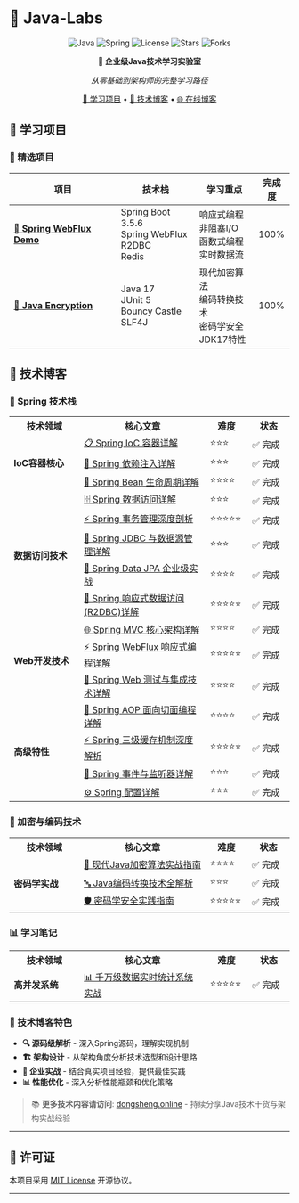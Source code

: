 # 🚀 Java-Labs

<div align="center">

![Java](https://img.shields.io/badge/Java-17+-orange?style=for-the-badge&logo=java)
![Spring](https://img.shields.io/badge/Spring-6.2+-6DB33F?style=for-the-badge&logo=spring)
![License](https://img.shields.io/badge/License-MIT-blue?style=for-the-badge)
![Stars](https://img.shields.io/github/stars/yourusername/Java-Labs?style=for-the-badge&logo=github)
![Forks](https://img.shields.io/github/forks/yourusername/Java-Labs?style=for-the-badge&logo=github)

**🎯 企业级Java技术学习实验室**

*从零基础到架构师的完整学习路径*

[🔨 学习项目](#-学习项目) •
[📖 技术博客](#-技术博客) •
[🌐 在线博客](https://dongsheng.online)

</div>


## 🔨 学习项目

### 🌟 精选项目

<div align="center">

| 项目 | 技术栈 | 学习重点 | 完成度  |
|------|--------|----------|------|
| **[🚀 Spring WebFlux Demo](./spring-webflux-demo)** | Spring Boot 3.5.6<br/>Spring WebFlux<br/>R2DBC<br/>Redis | 响应式编程<br/>非阻塞I/O<br/>函数式编程<br/>实时数据流 | 100% |
| **[🔐 Java Encryption](./java-encryption)** | Java 17<br/>JUnit 5<br/>Bouncy Castle<br/>SLF4J | 现代加密算法<br/>编码转换技术<br/>密码学安全<br/>JDK17特性 | 100% |


</div>


## 📖 技术博客

### 🌱 Spring 技术栈

<table>
  <tr>
    <th width="25%">技术领域</th>
    <th width="45%">核心文章</th>
    <th width="15%">难度</th>
    <th width="15%">状态</th>
  </tr>
  <tr>
    <td rowspan="3"><strong>IoC容器核心</strong></td>
    <td><a href="./blog/Spring/01-IoC容器核心/Spring IoC 容器详解.md">📋 Spring IoC 容器详解</a></td>
    <td>⭐⭐⭐</td>
    <td>✅ 完成</td>
  </tr>
  <tr>
    <td><a href="./blog/Spring/01-IoC容器核心/Spring 依赖注入详解.md">🔗 Spring 依赖注入详解</a></td>
    <td>⭐⭐⭐</td>
    <td>✅ 完成</td>
  </tr>
  <tr>
    <td><a href="./blog/Spring/01-IoC容器核心/Spring Bean 生命周期详解.md">🔄 Spring Bean 生命周期详解</a></td>
    <td>⭐⭐⭐⭐</td>
    <td>✅ 完成</td>
  </tr>
  <tr>
    <td rowspan="5"><strong>数据访问技术</strong></td>
    <td><a href="./blog/Spring/02-数据访问技术/Spring 数据访问详解.md">🗄️ Spring 数据访问详解</a></td>
    <td>⭐⭐⭐</td>
    <td>✅ 完成</td>
  </tr>
  <tr>
    <td><a href="./blog/Spring/02-数据访问技术/Spring 事务管理深度剖析.md">⚡ Spring 事务管理深度剖析</a></td>
    <td>⭐⭐⭐⭐⭐</td>
    <td>✅ 完成</td>
  </tr>
  <tr>
    <td><a href="./blog/Spring/02-数据访问技术/Spring JDBC 与数据源管理详解.md">🔌 Spring JDBC 与数据源管理详解</a></td>
    <td>⭐⭐⭐</td>
    <td>✅ 完成</td>
  </tr>
  <tr>
    <td><a href="./blog/Spring/02-数据访问技术/Spring Data JPA 企业级实战.md">🏢 Spring Data JPA 企业级实战</a></td>
    <td>⭐⭐⭐⭐</td>
    <td>✅ 完成</td>
  </tr>
  <tr>
    <td><a href="./blog/Spring/02-数据访问技术/Spring 响应式数据访问(R2DBC)详解.md">🚀 Spring 响应式数据访问(R2DBC)详解</a></td>
    <td>⭐⭐⭐⭐⭐</td>
    <td>✅ 完成</td>
  </tr>
  <tr>
    <td rowspan="3"><strong>Web开发技术</strong></td>
    <td><a href="./blog/Spring/03-Web开发技术/Spring MVC 核心架构详解.md">🌐 Spring MVC 核心架构详解</a></td>
    <td>⭐⭐⭐⭐</td>
    <td>✅ 完成</td>
  </tr>
  <tr>
    <td><a href="./blog/Spring/03-Web开发技术/Spring WebFlux 响应式编程详解.md">⚡ Spring WebFlux 响应式编程详解</a></td>
    <td>⭐⭐⭐⭐⭐</td>
    <td>✅ 完成</td>
  </tr>
  <tr>
    <td><a href="./blog/Spring/03-Web开发技术/Spring Web 测试与集成技术详解.md">🧪 Spring Web 测试与集成技术详解</a></td>
    <td>⭐⭐⭐⭐</td>
    <td>✅ 完成</td>
  </tr>
  <tr>
    <td rowspan="4"><strong>高级特性</strong></td>
    <td><a href="./blog/Spring/04-高级特性/Spring AOP 面向切面编程详解.md">🎯 Spring AOP 面向切面编程详解</a></td>
    <td>⭐⭐⭐⭐</td>
    <td>✅ 完成</td>
  </tr>
  <tr>
    <td><a href="./blog/Spring/04-高级特性/Spring 三级缓存机制深度解析.md">⚡ Spring 三级缓存机制深度解析</a></td>
    <td>⭐⭐⭐⭐⭐</td>
    <td>✅ 完成</td>
  </tr>
  <tr>
    <td><a href="./blog/Spring/04-高级特性/Spring 事件与监听器详解.md">📡 Spring 事件与监听器详解</a></td>
    <td>⭐⭐⭐</td>
    <td>✅ 完成</td>
  </tr>
  <tr>
    <td><a href="./blog/Spring/04-高级特性/Spring 配置详解.md">⚙️ Spring 配置详解</a></td>
    <td>⭐⭐⭐</td>
    <td>✅ 完成</td>
  </tr>
</table>

### 🔐 加密与编码技术

<table>
  <tr>
    <th width="25%">技术领域</th>
    <th width="45%">核心文章</th>
    <th width="15%">难度</th>
    <th width="15%">状态</th>
  </tr>
  <tr>
    <td rowspan="3"><strong>密码学实战</strong></td>
    <td><a href="./blog/加密方式/01-现代Java加密算法实战指南.md">🔐 现代Java加密算法实战指南</a></td>
    <td>⭐⭐⭐⭐</td>
    <td>✅ 完成</td>
  </tr>
  <tr>
    <td><a href="./blog/加密方式/02-Java编码转换技术全解析.md">🔤 Java编码转换技术全解析</a></td>
    <td>⭐⭐⭐</td>
    <td>✅ 完成</td>
  </tr>
  <tr>
    <td><a href="./blog/加密方式/03-密码学安全实践指南.md">🛡️ 密码学安全实践指南</a></td>
    <td>⭐⭐⭐⭐⭐</td>
    <td>✅ 完成</td>
  </tr>
</table>

### 📊 学习笔记

<table>
  <tr>
    <th width="25%">技术领域</th>
    <th width="45%">核心文章</th>
    <th width="15%">难度</th>
    <th width="15%">状态</th>
  </tr>
  <tr>
    <td><strong>高并发系统</strong></td>
    <td><a href="./blog/学习笔记/千万级数据实时统计系统实战.md">📊 千万级数据实时统计系统实战</a></td>
    <td>⭐⭐⭐⭐⭐</td>
    <td>✅ 完成</td>
  </tr>
</table>

### 🎯 技术博客特色

- **🔍 源码级解析** - 深入Spring源码，理解实现机制
- **🏗️ 架构设计** - 从架构角度分析技术选型和设计思路
- **💼 企业实战** - 结合真实项目经验，提供最佳实践
- **📊 性能优化** - 深入分析性能瓶颈和优化策略

> 📚 **更多技术内容请访问**: [dongsheng.online](https://dongsheng.online) - 持续分享Java技术干货与架构实战经验


---

## 📄 许可证

本项目采用 [MIT License](LICENSE) 开源协议。

---


